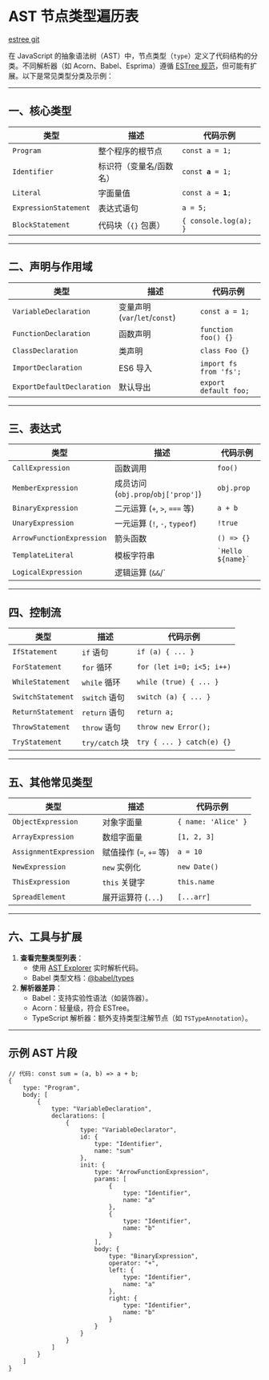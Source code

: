 # AST 节点类型遍历表

[estree git](https://github.com/estree/estree)

在 JavaScript 的抽象语法树（AST）中，节点类型（`type`）定义了代码结构的分类。不同解析器（如
Acorn、Babel、Esprima）遵循 [ESTree 规范](https://github.com/estree/estree)，但可能有扩展。以下是常见类型分类及示例：

---

## 一、核心类型

| **类型**                | **描述**       | **代码示例**               |
|-----------------------|--------------|------------------------|
| `Program`             | 整个程序的根节点     | `const a = 1;`         |
| `Identifier`          | 标识符（变量名/函数名） | `const `**`a`**` = 1;` |
| `Literal`             | 字面量值         | `const a = `**`1`**`;` |
| `ExpressionStatement` | 表达式语句        | `a = 5;`               |
| `BlockStatement`      | 代码块（`{}` 包裹） | `{ console.log(a); }`  |

---

## 二、声明与作用域

| **类型**                     | **描述**                     | **代码示例**               |
|----------------------------|----------------------------|------------------------|
| `VariableDeclaration`      | 变量声明 (`var`/`let`/`const`) | `const a = 1;`         |
| `FunctionDeclaration`      | 函数声明                       | `function foo() {}`    |
| `ClassDeclaration`         | 类声明                        | `class Foo {}`         |
| `ImportDeclaration`        | ES6 导入                     | `import fs from 'fs';` |
| `ExportDefaultDeclaration` | 默认导出                       | `export default foo;`  |

---

## 三、表达式

| **类型**                    | **描述**                          | **代码示例**              |
|---------------------------|---------------------------------|-----------------------|
| `CallExpression`          | 函数调用                            | `foo()`               |
| `MemberExpression`        | 成员访问 (`obj.prop`/`obj['prop']`) | `obj.prop`            |
| `BinaryExpression`        | 二元运算 (`+`, `>`, `===` 等)        | `a + b`               |
| `UnaryExpression`         | 一元运算 (`!`, `-`, `typeof`)       | `!true`               |
| `ArrowFunctionExpression` | 箭头函数                            | `() => {}`            |
| `TemplateLiteral`         | 模板字符串                           | `` `Hello ${name}` `` |
| `LogicalExpression`       | 逻辑运算 (`&&`/`                    |                       |`)        | `a && b`                 |

---

## 四、控制流

| **类型**            | **描述**        | **代码示例**                  |
|-------------------|---------------|---------------------------|
| `IfStatement`     | `if` 语句       | `if (a) { ... }`          |
| `ForStatement`    | `for` 循环      | `for (let i=0; i<5; i++)` |
| `WhileStatement`  | `while` 循环    | `while (true) { ... }`    |
| `SwitchStatement` | `switch` 语句   | `switch (a) { ... }`      |
| `ReturnStatement` | `return` 语句   | `return a;`               |
| `ThrowStatement`  | `throw` 语句    | `throw new Error();`      |
| `TryStatement`    | `try/catch` 块 | `try { ... } catch(e) {}` |

---

## 五、其他常见类型

| **类型**                 | **描述**             | **代码示例**            |
|------------------------|--------------------|---------------------|
| `ObjectExpression`     | 对象字面量              | `{ name: 'Alice' }` |
| `ArrayExpression`      | 数组字面量              | `[1, 2, 3]`         |
| `AssignmentExpression` | 赋值操作 (`=`, `+=` 等) | `a = 10`            |
| `NewExpression`        | `new` 实例化          | `new Date()`        |
| `ThisExpression`       | `this` 关键字         | `this.name`         |
| `SpreadElement`        | 展开运算符 (`...`)      | `[...arr]`          |

---

## 六、工具与扩展

1. **查看完整类型列表**：
    - 使用 [AST Explorer](https://astexplorer.net/) 实时解析代码。
    - Babel 类型文档：[@babel/types](https://babeljs.io/docs/en/babel-types)
2. **解析器差异**：
    - Babel：支持实验性语法（如装饰器）。
    - Acorn：轻量级，符合 ESTree。
    - TypeScript 解析器：额外支持类型注解节点（如 `TSTypeAnnotation`）。

---

## 示例 AST 片段

```json5
// 代码: const sum = (a, b) => a + b;
{
    type: "Program",
    body: [
        {
            type: "VariableDeclaration",
            declarations: [
                {
                    type: "VariableDeclarator",
                    id: {
                        type: "Identifier",
                        name: "sum"
                    },
                    init: {
                        type: "ArrowFunctionExpression",
                        params: [
                            {
                                type: "Identifier",
                                name: "a"
                            },
                            {
                                type: "Identifier",
                                name: "b"
                            }
                        ],
                        body: {
                            type: "BinaryExpression",
                            operator: "+",
                            left: {
                                type: "Identifier",
                                name: "a"
                            },
                            right: {
                                type: "Identifier",
                                name: "b"
                            }
                        }
                    }
                }
            ]
        }
    ]
}
```
